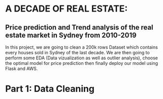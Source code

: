 # A DECADE OF REAL ESTATE:
## Price prediction and Trend analysis of the real estate market in Sydney from 2010-2019

In this project, we are going to clean a 200k rows Dataset which contains every houses sold in Sydney of the last decade. We are then going to perform some EDA (Data vizualization as well as outlier analysis), choose the optimal model for price prediction then finally deploy our model using Flask and AWS.

# Part 1: Data Cleaning
